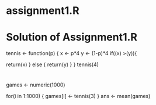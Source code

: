 # assignment1.R
# Solution of Assignment1.R
tennis <- function(p)
{
  x <- p*4
  y <- (1-p)*4
  if((x) >(y)){
  
  return(x)
  } else {
  return(y)
  }
}
tennis(4)

#
games <- numeric(1000)

for(i in 1:1000)
{
  games[i] <- tennis(3)
}
ans <- mean(games)

